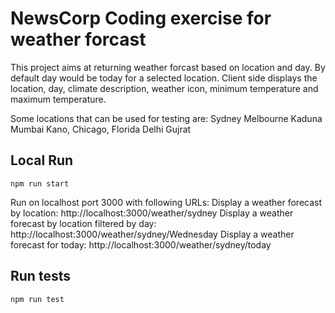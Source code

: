 # NewsCorp Coding exercise for weather forcast
This project aims at returning weather forcast based on location and day.
By default day would be today for a selected location. Client side displays the location, day, climate description, weather icon, minimum temperature and maximum temperature.

Some locations that can be used for testing are:
Sydney
Melbourne
Kaduna
Mumbai
Kano,
Chicago,
Florida
Delhi
Gujrat

## Local Run
```
npm run start
```

Run on localhost port 3000 with following URLs:
Display a weather forecast by location: http://localhost:3000/weather/sydney
Display a weather forecast by location filtered by day: http://localhost:3000/weather/sydney/Wednesday
Display a weather forecast for today: http://localhost:3000/weather/sydney/today

## Run tests
```
npm run test
```
